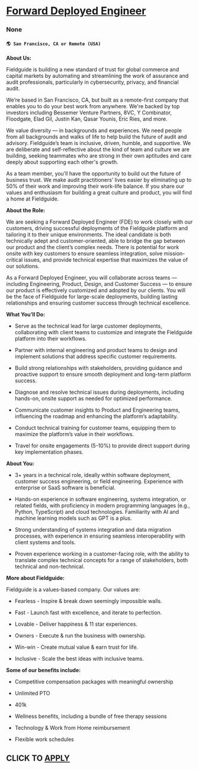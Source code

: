 # [Forward Deployed Engineer](https://www.remotewlb.com/apply/forward-deployed-engineer-133413)  
### None  
#### `🌎 San Francisco, CA or Remote (USA)`  

**About Us:**

Fieldguide is building a new standard of trust for global commerce and capital markets by automating and streamlining the work of assurance and audit professionals, particularly in cybersecurity, privacy, and financial audit.

We’re based in San Francisco, CA, but built as a remote-first company that enables you to do your best work from anywhere. We're backed by top investors including Bessemer Venture Partners, 8VC, Y Combinator, Floodgate, Elad Gil, Justin Kan, Qasar Younis, Eric Ries, and more.

We value diversity — in backgrounds and experiences. We need people from all backgrounds and walks of life to help build the future of audit and advisory. Fieldguide’s team is inclusive, driven, humble, and supportive. We are deliberate and self-reflective about the kind of team and culture we are building, seeking teammates who are strong in their own aptitudes and care deeply about supporting each other's growth.

As a team member, you’ll have the opportunity to build out the future of business trust. We make audit practitioners’ lives easier by eliminating up to 50% of their work and improving their work-life balance. If you share our values and enthusiasm for building a great culture and product, you will find a home at Fieldguide.

 **About the Role:**

We are seeking a Forward Deployed Engineer (FDE) to work closely with our customers, driving successful deployments of the Fieldguide platform and tailoring it to their unique environments. The ideal candidate is both technically adept and customer-oriented, able to bridge the gap between our product and the client’s complex needs. There is potential for work onsite with key customers to ensure seamless integration, solve mission-critical issues, and provide technical expertise that maximizes the value of our solutions.

As a Forward Deployed Engineer, you will collaborate across teams — including Engineering, Product, Design, and Customer Success — to ensure our product is effectively customized and adopted by our clients. You will be the face of Fieldguide for large-scale deployments, building lasting relationships and ensuring customer success through technical excellence.

 **What You’ll Do:**

  * Serve as the technical lead for large customer deployments, collaborating with client teams to customize and integrate the Fieldguide platform into their workflows.

  * Partner with internal engineering and product teams to design and implement solutions that address specific customer requirements.

  * Build strong relationships with stakeholders, providing guidance and proactive support to ensure smooth deployment and long-term platform success.

  * Diagnose and resolve technical issues during deployments, including hands-on, onsite support as needed for optimized performance.

  * Communicate customer insights to Product and Engineering teams, influencing the roadmap and enhancing the platform’s adaptability.

  * Conduct technical training for customer teams, equipping them to maximize the platform’s value in their workflows.

  * Travel for onsite engagements (5-10%) to provide direct support during key implementation phases.

 **About You:**

  * 3+ years in a technical role, ideally within software deployment, customer success engineering, or field engineering. Experience with enterprise or SaaS software is beneficial.

  * Hands-on experience in software engineering, systems integration, or related fields, with proficiency in modern programming languages (e.g., Python, TypeScript) and cloud technologies. Familiarity with AI and machine learning models such as GPT is a plus.

  * Strong understanding of systems integration and data migration processes, with experience in ensuring seamless interoperability with client systems and tools.

  * Proven experience working in a customer-facing role, with the ability to translate complex technical concepts for a range of stakeholders, both technical and non-technical.

 **More about Fieldguide:**

Fieldguide is a values-based company. Our values are:

  * Fearless - Inspire & break down seemingly impossible walls.

  * Fast - Launch fast with excellence, and iterate to perfection.

  * Lovable - ​​Deliver happiness & 11 star experiences. 

  * Owners - Execute & run the business with ownership.

  * Win-win - Create mutual value & earn trust for life. 

  * Inclusive - Scale the best ideas with inclusive teams. 

**Some of our benefits include:**

  * Competitive compensation packages with meaningful ownership

  * Unlimited PTO

  * 401k

  * Wellness benefits, including a bundle of free therapy sessions

  * Technology & Work from Home reimbursement

  * Flexible work schedules

  
## CLICK TO [APPLY](https://www.remotewlb.com/apply/forward-deployed-engineer-133413)

